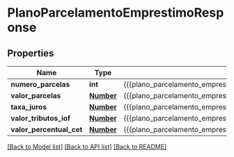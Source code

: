 # PlanoParcelamentoEmprestimoResponse

## Properties
Name | Type | Description | Notes
------------ | ------------- | ------------- | -------------
**numero_parcelas** | **int** | {{{plano_parcelamento_emprestimo_response_numero_parcelas_value}}} | [optional] 
**valor_parcelas** | [**Number**](Number.md) | {{{plano_parcelamento_emprestimo_response_valor_parcelas_value}}} | [optional] 
**taxa_juros** | [**Number**](Number.md) | {{{plano_parcelamento_emprestimo_response_taxa_juros_value}}} | [optional] 
**valor_tributos_iof** | [**Number**](Number.md) | {{{plano_parcelamento_emprestimo_response_valor_tributos_i_o_f_value}}} | [optional] 
**valor_percentual_cet** | [**Number**](Number.md) | {{{plano_parcelamento_emprestimo_response_valor_percentual_c_e_t_value}}} | [optional] 

[[Back to Model list]](../README.md#documentation-for-models) [[Back to API list]](../README.md#documentation-for-api-endpoints) [[Back to README]](../README.md)



